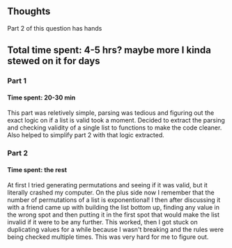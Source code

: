 ## Thoughts

Part 2 of this question has hands

## Total time spent: 4-5 hrs? maybe more I kinda stewed on it for days

### Part 1
#### Time spent: 20-30 min
This part was reletively simple, parsing was tedious and figuring out the exact logic on if a list is valid took a moment.
Decided to extract the parsing and checking validity of a single list to functions to make the code cleaner. Also helped
to simplify part 2 with that logic extracted.


### Part 2
#### Time spent: the rest
At first I tried generating permutations and seeing if it was valid, but it literally crashed my computer. On the plus side now
I remember that the number of permutations of a list is exponentional!
I then after discussing it with a friend came up with building the list bottom up, finding any value in the wrong spot and then
putting it in the first spot that would make the list invalid if it were to be any further.
This worked, then I got stuck on duplicating values for a while because I wasn't breaking and the rules were being checked multiple times.
This was very hard for me to figure out.
